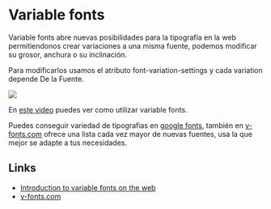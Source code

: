 # Variable fonts

Variable fonts abre nuevas posibilidades para la tipografía en la web permitiendonos crear variaciones a una misma fuente, podemos modificar su grosor, anchura o su inclinación.

Para modificarlos usamos el atributo font-variation-settings y cada variation depende De la Fuente.

![](https://media.giphy.com/media/bIzJNX7o1MfcF8MrY1/giphy.gif)

En [este video](https://youtu.be/_tv-JLaSaIY) puedes ver como utilizar variable fonts.

Puedes conseguir variedad de tipografias en [google fonts](https://fonts.google.com/), también en [v-fonts.com](v-fonts.com) ofrece una lista cada vez mayor de nuevas fuentes, usa la que mejor se adapte a tus necesidades.

## Links

- [Introduction to variable fonts on the web](https://web.dev/variable-fonts/)
- [v-fonts.com](v-fonts.com)
